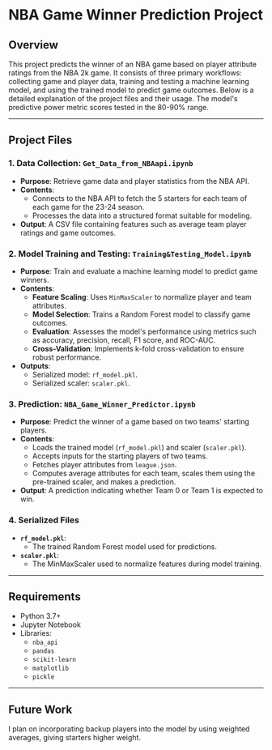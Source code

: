 # NBA Game Winner Prediction Project

## Overview
This project predicts the winner of an NBA game based on player attribute ratings from the NBA 2k game. It consists of three primary workflows: collecting game and player data, training and testing a machine learning model, and using the trained model to predict game outcomes. Below is a detailed explanation of the project files and their usage.  The model's predictive power metric scores tested in the 80-90% range.

---

## Project Files

### 1. **Data Collection: `Get_Data_from_NBAapi.ipynb`**
   - **Purpose**: Retrieve game data and player statistics from the NBA API.
   - **Contents**:
     - Connects to the NBA API to fetch the 5 starters for each team of each game for the 23-24 season.
     - Processes the data into a structured format suitable for modeling.
   - **Output**: A CSV file containing features such as average team player ratings and game outcomes.

### 2. **Model Training and Testing: `Training&Testing_Model.ipynb`**
   - **Purpose**: Train and evaluate a machine learning model to predict game winners.
   - **Contents**:
     - **Feature Scaling**: Uses `MinMaxScaler` to normalize player and team attributes.
     - **Model Selection**: Trains a Random Forest model to classify game outcomes.
     - **Evaluation**: Assesses the model's performance using metrics such as accuracy, precision, recall, F1 score, and ROC-AUC.
     - **Cross-Validation**: Implements k-fold cross-validation to ensure robust performance.
   - **Outputs**:
     - Serialized model: `rf_model.pkl`.
     - Serialized scaler: `scaler.pkl`.

### 3. **Prediction: `NBA_Game_Winner_Predictor.ipynb`**
   - **Purpose**: Predict the winner of a game based on two teams' starting players.
   - **Contents**:
     - Loads the trained model (`rf_model.pkl`) and scaler (`scaler.pkl`).
     - Accepts inputs for the starting players of two teams.
     - Fetches player attributes from `league.json`.
     - Computes average attributes for each team, scales them using the pre-trained scaler, and makes a prediction.
   - **Output**: A prediction indicating whether Team 0 or Team 1 is expected to win.

### 4. **Serialized Files**
   - **`rf_model.pkl`**:
     - The trained Random Forest model used for predictions.
   - **`scaler.pkl`**:
     - The MinMaxScaler used to normalize features during model training.


---

## Requirements
- Python 3.7+
- Jupyter Notebook
- Libraries:
  - `nba_api`
  - `pandas`
  - `scikit-learn`
  - `matplotlib`
  - `pickle`

---

## Future Work
I plan on incorporating backup players into the model by using weighted averages, giving starters higher weight.

